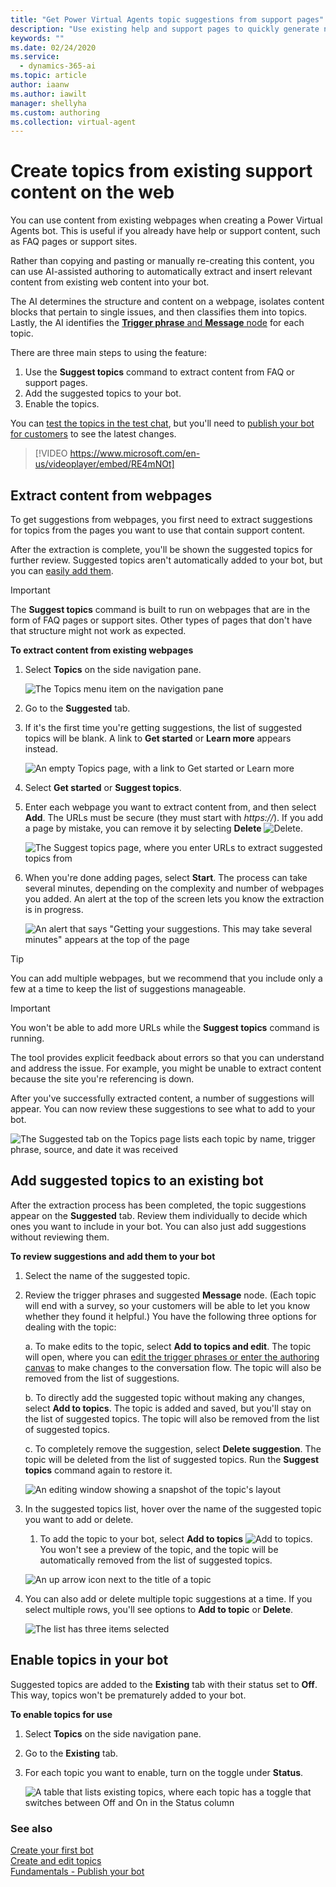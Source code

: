 ```yaml
---
title: "Get Power Virtual Agents topic suggestions from support pages"
description: "Use existing help and support pages to quickly generate new topics for your Power Virtual Agents bot."
keywords: ""
ms.date: 02/24/2020
ms.service:
  - dynamics-365-ai
ms.topic: article
author: iaanw
ms.author: iawilt
manager: shellyha
ms.custom: authoring
ms.collection: virtual-agent
---
```



# Create topics from existing support content on the web
<!--note from editor: We've got a lot of names for the feature here - "suggestions extraction wizard," "Get topics wizard," "extraction wizard." Also "tool." The Style Guide wouldn't want us to call this a wizard because the term isn't in the UI (named wizards are actually rare these days). It seems that the UI calls this thing that runs, the **Suggest topics** command. I've made that edit below. If you don't like it, I think whatever else we use should be used throughout.-->
You can use content from existing webpages when creating a Power Virtual Agents bot. This <!--note from editor: Deleted "feature" here because you haven't described it yet, you're still setting up the scenario.-->is useful if you already have help or support content, such as FAQ pages or support sites. 

Rather than copying and pasting or manually re-creating<!--hyphen via Style Guide --> this content, you can use AI-assisted authoring to automatically extract and insert relevant content from existing web content into your bot.

The AI determines the structure and content on a webpage, isolates content blocks that pertain to single issues<!--note from editor: not sure what "single issues" means here. Could this say "..content blocks that pertain to a support issue or issues" or something similar?-->, and then classifies them into topics. Lastly, the AI identifies the [**Trigger phrase** and **Message** node](authoring-create-edit-topics.md) for each topic.

There are three main steps to using the feature: 

1. Use the **Suggest topics** command to extract content from FAQ or support pages.
2. Add the suggested topics to your bot.
3. Enable the topics.

You can [test the topics in the test chat](authoring-test-bot.md), but you'll need to [publish your bot for customers](publication-fundamentals-publish-channels.md) to see the latest changes.

>    
> [!VIDEO https://www.microsoft.com/en-us/videoplayer/embed/RE4mNOt]
>

## Extract content from webpages

To get suggestions from webpages, you first need to extract suggestions for topics from the pages you want to use that contain support content.

After the extraction is complete, you'll be shown the suggested topics for further review. Suggested topics aren't automatically added to your bot, but you can [easily add them](#add-suggested-topics-to-an-existing-bot).

>[!IMPORTANT]
>The **Suggest topics** command is built to run on webpages that are in the form of FAQ pages or support sites. Other types of pages that don't have that structure might not work as expected.
<!--note from editor: Style Guide says headings should have no end punctuation. It also recommends using an infinitive phrase for procedure headings, which I've done below. This doesn't match other PVA procedure headings, but maybe we can change those over time.-->
**To extract content from existing webpages**

<!--note from editor about this procedure: I think the image of the empty Topics page works better if it directly follows step 3. I moved step 6 into step 5, since the image that followed step 6 pertained to step 5 too. (And also, step 6 was optional - you don't necessarily have to delete anything.)-->
1. Select **Topics** on the side navigation pane.

    ![The Topics menu item on the navigation pane](media/menu-topics.png "The Topics menu item on the navigation pane")

2. Go to the **Suggested** tab. 

3. If it's the first time you're getting suggestions, the list of suggested topics will be blank. A link to **Get started** or **Learn more** appears instead.

    ![An empty Topics page, with a link to Get started or Learn more](media/suggested-web-get.png "An empty Topics page, with a link to Get started or Learn more")

4. Select **Get started** or **Suggest topics**. 

5. Enter each webpage you want to extract content from, and then select **Add**. The URLs must be secure (they must start with *https://*). If you add a page by mistake, you can remove it by selecting **Delete** ![Delete](media/delete-suggested-topic.png).<!--note from editor: Suggest using the icon inline (This comes up later also.)-->

    ![The Suggest topics page, where you enter URLs to extract suggested topics from](media/suggested-web-wizard.png "The Suggest topics page,where you enter URLs to extract suggested topics from")

7. When you're done adding pages, select **Start**. The process can take several minutes, depending on the complexity and number of webpages you added. An alert at the top of the screen lets you know the extraction is in progress. <!--note from editor: You could take care of this in text rather than a graphic if you said "The message 'Getting your suggestions. This may take several minutes' appears at the top of the screen while the extraction is in progress."-->

    ![An alert that says "Getting your suggestions. This may take several minutes" appears at the top of the page](media/suggested-web-wait.png "An alert that says 'Getting your suggestions. This may take several minutes' appears at the top of the page")

>[!TIP]
>You can add multiple webpages, but we recommend that you include only a few at a time<!--note from editor: Suggested.--> to keep the list of suggestions manageable<!--Is this what you mean by "manageable"? Or do you mean the tool will take too long to run?-->.

>[!IMPORTANT]
>You won't be able to add more URLs while the **Suggest topics** command is running.

The tool provides explicit feedback about errors so that you can understand and address the issue. For example, you might be unable to extract content because the site you're referencing is down.<!--note from editor: Suggested.-->

After you've successfully extracted content, a number of suggestions will appear. You can now review these suggestions to see what to add to your bot.<!--note from editor: The following alt text is nice! Suggested edits just to make it a bit shorter -->

![The Suggested tab on the Topics page lists each topic by name, trigger phrase, source, and date it was received](media/suggested-web-topics.png "The Suggested tab on the Topics page lists each topic by name, trigger phrase, source, and date it was received")

## Add suggested topics to an existing bot

After the extraction process has been completed, the topic suggestions appear on the **Suggested** tab. Review them individually to decide which ones you want to include in your bot. You can also just add suggestions without reviewing them. 

**To review suggestions and add them to your bot**
<!--note from editor about formatting: The nested numbered lists in these procedures are behaving badly! When I change the numbering from a, b, c to 1, 2, 3, the hanging indents are formatted correctly in VSCode preview and on the review site, but the numbering is wrong on the review site. If I stay with a,b,c numbering, theres' no hanging indent at all. I can't explain this.-->
1. Select the name of the suggested topic.  

2. Review the trigger phrases and suggested **Message** node. <!--note from editor: The following point doesn't flow with this discussion. It does fully describe the UI but it's a bit of a red herring. I suggest either putting the sentence in parentheses to at least signal that this is a diversion, or adding a note at the end of the procedure (which see below).-->(Each topic will end with a survey, so your customers will be able to let you know whether they found it helpful.)<!--note from editor: Style Guide doesn't want "or not" after "whether." --> You have the following three options for dealing with the topic:  

    a. To make edits to the topic, select **Add to topics and edit**. The topic will open, where you can <!--note from editor: Suggested, to make it a bit clearer what the link covers.-->[edit the trigger phrases or enter the authoring canvas](authoring-create-edit-topics.md) to make changes to the conversation flow. The topic will also be removed from the list of suggestions.  

    b. To directly add the suggested topic without making any changes, select **Add to topics**. The topic is added and saved, but you'll stay on the list of suggested topics. The topic will also be removed from the list of suggested topics.  

    c. To completely remove the suggestion, select **Delete suggestion**. The topic will be deleted from the list of suggested topics. Run the **Suggest topics** command again to restore it.  

    ![An editing window showing a snapshot of the topic's layout](media/suggested-web-add-edit.png)

1. In the suggested topics list, hover over the name of the suggested topic you want to add or delete. 

    1. To add the topic to your bot, select **Add to topics** ![Add to topics](media/add-to-topics.png)<!--note from editor: Should this be "Add to topics" rather than "Add to Existing topics"? Also, what do you think of supplying the graphic inline like this? I think it would be helpful to the reader, and also would remove the need for the suggested-web-quick.png graphic below.-->. You won't see a preview of the topic, and the topic will be automatically removed from the list of suggested topics.


    ![An up arrow icon next to the title of a topic](media/suggested-web-quick.png)
    
2. You can also add or delete multiple topic suggestions at a time. If you select multiple rows, you'll see options to **Add to topic** or **Delete**.

    ![The list has three items selected](media/suggested-web-multi.png)


## Enable topics in your bot

Suggested topics are added to the **Existing**<!--note from editor: edit okay?--> tab with their status set to **Off**. This way, topics won't be prematurely added to your bot.<!--note from editor: Suggested. If you don't like it, something needs to fix the slightly misplaced modifier of "Setting it to this status"... -->

**To enable topics for use**

1. Select **Topics** on the side navigation pane.
    
<!--note from editor: You don't need to show this graphic twice. 
   ![The Topics menu item on the navigation pane](media/menu-topics.png)
-->

2. Go to the **Existing** tab. 

3. For each topic you want to enable, turn on the toggle under **Status**<!--note from editor: Toggle wording is via WSG. Alt text below is suggested; if you don't like it, please use "toggle switch rather than "switch toggle."-->.

    ![A table that lists existing topics, where each topic has a toggle that switches between Off and On in the Status column](media/suggested-enable.png "A table that lists existing topics, where each topic has a toggle that switches between Off and On in the Status column")

<!--note from editor: The "See also" that follows is Dynamics style. It's a level-3 heading so it doesn't show up in the article mini-TOC, and it doesn't use bullets but is simply a stacked list.-->
### See also

[Create your first bot](authoring-first-bot.md)  
[Create and edit topics](authoring-create-edit-topics.md)  
[Fundamentals - Publish your bot](publication-fundamentals-publish-channels.md)
